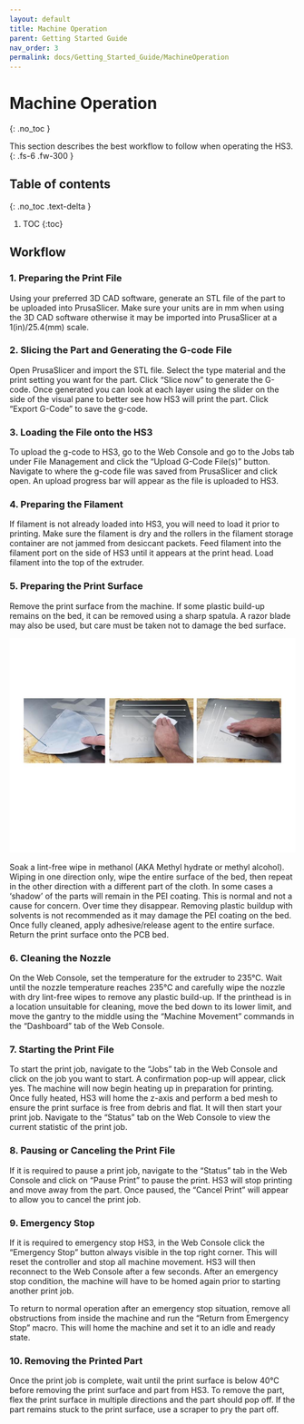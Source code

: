 ```yaml
---
layout: default
title: Machine Operation
parent: Getting Started Guide
nav_order: 3
permalink: docs/Getting_Started_Guide/MachineOperation
---
```


# Machine Operation
{: .no_toc }

This section describes the best workflow to follow when operating the HS3.
{: .fs-6 .fw-300 }

## Table of contents
{: .no_toc .text-delta }

1. TOC
{:toc}


## Workflow

### 1. Preparing the Print File
Using your preferred 3D CAD software, generate an STL file of the part to be uploaded into PrusaSlicer. Make sure your units are in mm when using the 3D CAD software otherwise it may be imported into PrusaSlicer at a 1(in)/25.4(mm) scale.

### 2. Slicing the Part and Generating the G-code File
Open PrusaSlicer and import the STL file. Select the type material and the print setting you want for the part. Click “Slice now” to generate the G-code. Once generated you can look at each layer using the slider on the side of the visual pane to better see how HS3 will print the part. Click “Export G-Code” to save the g-code. 

### 3. Loading the File onto the HS3
To upload the g-code to HS3, go to the Web Console and go to the Jobs tab under File Management and click the “Upload G-Code File(s)” button. Navigate to where the g-code file was saved from PrusaSlicer and click open. An upload progress bar will appear as the file is uploaded to HS3. 

### 4. Preparing the Filament
If filament is not already loaded into HS3, you will need to load it prior to printing. Make sure the filament is dry and the rollers in the filament storage container are not jammed from desiccant packets. Feed filament into the filament port on the side of HS3 until it appears at the print head. Load filament into the top of the extruder. 

### 5. Preparing the Print Surface
Remove the print surface from the machine. If some plastic build-up remains on the bed, it can be removed using a sharp spatula. A razor blade may also be used, but care must be taken not to damage the bed surface.

![](assets/Bed_Cleaning.jpg)

Soak a lint-free wipe in methanol (AKA Methyl hydrate or methyl alcohol). Wiping in one direction only, wipe the entire surface of the bed, then repeat in the other direction with a different part of the cloth. In some cases a ‘shadow’ of the parts will remain in the PEI coating. This is normal and not a cause for concern. Over time they disappear. Removing plastic buildup with solvents is not recommended as it may damage the PEI coating on the bed. Once fully cleaned, apply adhesive/release agent to the entire surface. Return the print surface onto the PCB bed.

### 6. Cleaning the Nozzle
On the Web Console, set the temperature for the extruder to 235℃. Wait until the nozzle temperature reaches 235℃ and carefully wipe the nozzle with dry lint-free wipes to remove any plastic build-up. If the printhead is in a location unsuitable for cleaning, move the bed down to its lower limit, and move the gantry to the middle using the “Machine Movement” commands in the “Dashboard” tab of the Web Console. 

### 7. Starting the Print File
To start the print job, navigate to the “Jobs” tab in the Web Console and click on the job you want to start. A confirmation pop-up will appear, click yes. The machine will now begin heating up in preparation for printing. Once fully heated, HS3 will home the z-axis and perform a bed mesh to ensure the print surface is free from debris and flat. It will then start your print job. Navigate to the “Status” tab on the Web Console to view the current statistic of the print job. 

### 8. Pausing or Canceling the Print File
If it is required to pause a print job, navigate to the “Status” tab in the Web Console and click on “Pause Print” to pause the print. HS3 will stop printing and move away from the part. Once paused, the “Cancel Print” will appear to allow you to cancel the print job. 

### 9. Emergency Stop
If it is required to emergency stop HS3, in the Web Console click the “Emergency Stop” button always visible in the top right corner. This will reset the controller and stop all machine movement. HS3 will then reconnect to the Web Console after a few seconds. After an emergency stop condition, the machine will have to be homed again prior to starting another print job. 

To return to normal operation after an emergency stop situation, remove all obstructions from inside the machine and run the “Return from Emergency Stop” macro. This will home the machine and set it to an idle and ready state. 

### 10. Removing the Printed Part
Once the print job is complete, wait until the print surface is below 40℃ before removing the print surface and part from HS3. To remove the part, flex the print surface in multiple directions and the part should pop off. If the part remains stuck to the print surface, use a scraper to pry the part off.

